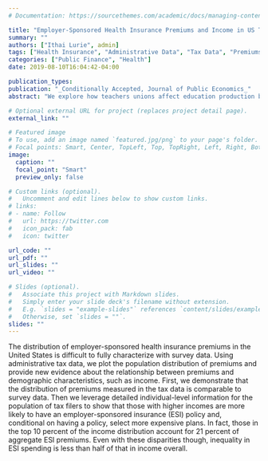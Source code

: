 ```yaml
---
# Documentation: https://sourcethemes.com/academic/docs/managing-content/

title: "Employer-Sponsored Health Insurance Premiums and Income in US Tax Data"
summary: ""
authors: ["Ithai Lurie", admin]
tags: ["Health Insurance", "Administrative Data", "Tax Data", "Premiums", "Employer-Sponsored Health Insurance", "Inequality"]
categories: ["Public Finance", "Health"]
date: 2019-08-10T16:04:42-04:00

publication_types: 
publication: "_Conditionally Accepted, Journal of Public Economics_"
abstract: "We explore how teachers unions affect education production by comparing outcomes between districts allocating new tax revenue amidst collective bargaining negotiations and districts allocating tax revenue well before. Districts facing union pressure increase teacher salaries and benefits, spend down reserves, and experience no student achievement gains. Conversely, districts facing less pressure hire more teachers (instead of increasing compensation) and realize significant student achievement gains. We interpret these results as causal evidence of the negative impact of teacher rent seeking on education production, as the timing of district tax elections relative to collective bargaining appears to be as good as random."

# Optional external URL for project (replaces project detail page).
external_link: ""

# Featured image
# To use, add an image named `featured.jpg/png` to your page's folder.
# Focal points: Smart, Center, TopLeft, Top, TopRight, Left, Right, BottomLeft, Bottom, BottomRight.
image:
  caption: ""
  focal_point: "Smart"
  preview_only: false

# Custom links (optional).
#   Uncomment and edit lines below to show custom links.
# links:
# - name: Follow
#   url: https://twitter.com
#   icon_pack: fab
#   icon: twitter

url_code: ""
url_pdf: ""
url_slides: ""
url_video: ""

# Slides (optional).
#   Associate this project with Markdown slides.
#   Simply enter your slide deck's filename without extension.
#   E.g. `slides = "example-slides"` references `content/slides/example-slides.md`.
#   Otherwise, set `slides = ""`.
slides: ""
---
```

The distribution of employer-sponsored health insurance premiums in the United States is difficult to fully characterize with survey data. Using administrative tax data, we plot the population distribution of premiums and provide new evidence about the relationship between premiums and demographic characteristics, such as income. First, we demonstrate that the distribution of premiums measured in the tax data is comparable to survey data. Then we leverage detailed individual-level information for the population of tax filers to show that those with higher incomes are more likely to have an employer-sponsored insurance (ESI) policy and, conditional on having a policy, select more expensive plans. In fact, those in the top 10 percent of the income distribution account for 21 percent of aggregate ESI premiums. Even with these disparities though, inequality in ESI spending is less than half of that in income overall.
